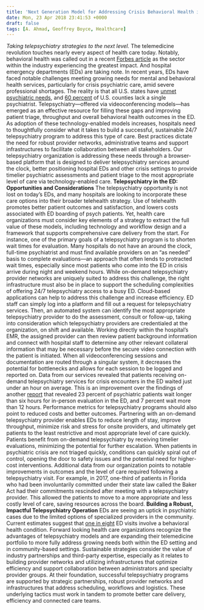 ```yaml
---
title: 'Next Generation Model for Addressing Crisis Behavioral Health in the ED'
date: Mon, 23 Apr 2018 23:41:53 +0000
draft: false
tags: [A. Ahmad, Geoffrey Boyce, Healthcare]
---
```


_Taking telepsychiatry strategies to the next level._ The telemedicine revolution touches nearly every aspect of health care today. Notably, behavioral health was called out in a recent [Forbes article](https://www.forbes.com/sites/danielnewman/2017/03/07/top-five-digital-transformation-trends-in-healthcare/#731647872561) as the sector within the industry experiencing the greatest impact. And hospital emergency departments (EDs) are taking note. In recent years, EDs have faced notable challenges meeting growing needs for mental and behavioral health services, particularly for crisis psychiatric care, amid severe professional shortages. The reality is that all U.S. states have [unmet psychiatric needs](https://www.aacap.org/aacap/Advocacy/Federal_and_State_Initiatives/Workforce_Maps/Home.aspx), and [60 percent](http://www.newamericaneconomy.org/wp-content/uploads/2017/10/NAE_PsychiatristShortage_V6-1.pdf) of U.S. counties lack a single psychiatrist. Telepsychiatry—offered via videoconferencing models—has emerged as an effective resource for filling these gaps and improving patient triage, throughput and overall behavioral health outcomes in the ED. As adoption of these technology-enabled models increases, hospitals need to thoughtfully consider what it takes to build a successful, sustainable 24/7 telepsychiatry program to address this type of care. Best practices dictate the need for robust provider networks, administrative teams and support infrastructures to facilitate collaboration between all stakeholders. Our telepsychiatry organization is addressing these needs through a browser-based platform that is designed to deliver telepsychiatry services around the clock, better positioning hospital EDs and other crisis settings to provide timelier psychiatric assessments and patient triage to the most appropriate level of care via technology-enabled care. **Telepsychiatry in the ED: Opportunities and Considerations** The telepsychiatry opportunity is not lost on today’s EDs, and many hospitals are looking to incorporate these care options into their broader telehealth strategy. Use of telehealth promotes better patient outcomes and satisfaction, and lowers costs associated with ED boarding of psych patients. Yet, health care organizations must consider key elements of a strategy to extract the full value of these models, including technology and workflow design and a framework that supports comprehensive care delivery from the start. For instance, one of the primary goals of a telepsychiatry program is to shorten wait times for evaluation. Many hospitals do not have an around the clock, full-time psychiatrist and must find available providers on an “as needed” basis to complete evaluations—an approach that often lends to protracted wait times, especially since most patients who come into the ED in crisis arrive during night and weekend hours. While on-demand telepsychiatry provider networks are uniquely suited to address this challenge, the right infrastructure must also be in place to support the scheduling complexities of offering 24/7 telepsychiatry access to a busy ED. Cloud-based applications can help to address this challenge and increase efficiency. ED staff can simply log into a platform and fill out a request for telepsychiatry services. Then, an automated system can identify the most appropriate telepsychiatry provider to do the assessment, consult or follow-up, taking into consideration which telepsychiatry providers are credentialed at the organization, on shift and available. Working directly within the hospital’s EMR, the assigned provider can then review patient background information and connect with hospital staff to determine any other relevant collateral information that may be necessary before the secure video connection with the patient is initiated. When all videoconferencing sessions and documentation are routed through a singular system, it decreases the potential for bottlenecks and allows for each session to be logged and reported on. Data from our services revealed that patients receiving on-demand telepsychiatry services for crisis encounters in the ED waited just under an hour on average. This is an improvement over the findings of another [report](http://www.modernhealthcare.com/article/20161017/NEWS/161019918) that revealed 23 percent of psychiatric patients wait longer than six hours for in-person evaluation in the ED, and 7 percent wait more than 12 hours. Performance metrics for telepsychiatry programs should also point to reduced costs and better outcomes. Partnering with an on-demand telepsychiatry provider enables EDs to reduce length of stay, improve throughput, minimize risk and stress for onsite providers, and ultimately get patients to the least restrictive and most appropriate level of care quickly. Patients benefit from on-demand telepsychiatry by receiving timelier evaluations, minimizing the potential for further escalation. When patients in psychiatric crisis are not triaged quickly, conditions can quickly spiral out of control, opening the door to safety issues and the potential need for higher-cost interventions. Additional data from our organization points to notable improvements in outcomes and the level of care required following a telepsychiatry visit. For example, in 2017, one-third of patients in Florida who had been involuntarily committed under their state law called the Baker Act had their commitments rescinded after meeting with a telepsychiatry provider. This allowed the patients to move to a more appropriate and less costly level of care, saving resources across the board. **Building a Robust, Impactful Telepsychiatry Operation** EDs are seeing an uptick in psychiatric cases due to the limited options of specialized providers in the community. Current estimates suggest that [one in eight](https://www.hcup-us.ahrq.gov/reports/statbriefs/sb92.pdf) ED visits involve a behavioral health condition. Forward looking health care organizations recognize the advantages of telepsychiatry models and are expanding their telemedicine portfolio to more fully address growing needs both within the ED setting and in community-based settings. Sustainable strategies consider the value of industry partnerships and third-party expertise, especially as it relates to building provider networks and utilizing infrastructures that optimize efficiency and support collaboration between administrators and specialty provider groups. At their foundation, successful telepsychiatry programs are supported by strategic partnerships, robust provider networks and infrastructures that address scheduling, workflows and logistics. These underlying tactics must work in tandem to promote better care delivery, efficiency and connected care teams.